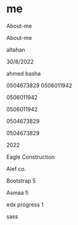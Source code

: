 # me
 About-me
 
  About-me

 altahan
 
 30/8/2022
 
 ahmed basha

0504673829
0506011942

0506011942

0506011942

0504673829

0504673829

2022

Eagle Construction

Alef co.

Bootstrap 5


Asmaa fi

edx
progress 1

sass
